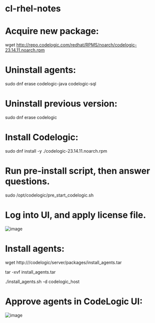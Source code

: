 # cl-rhel-notes
# Acquire new package:
wget http://repo.codelogic.com/redhat/RPMS/noarch/codelogic-23.14.11.noarch.rpm

# Uninstall agents:
sudo dnf erase codelogic-java codelogic-sql

# Uninstall previous version:
sudo dnf erase codelogic

# Install Codelogic:
sudo dnf install -y ./codelogic-23.14.11.noarch.rpm

# Run pre-install script, then answer questions.
sudo /opt/codelogic/pre_start_codelogic.sh

# Log into UI, and apply license file.
![image](https://github.com/CodeLogicExamples/cl-rhel-notes/assets/89859574/66233cef-8627-43b7-b549-bebb99aacd69)

# Install agents:
wget http://<codelogic-host>/codelogic/server/packages/install_agents.tar

tar -xvf install_agents.tar

./install_agents.sh -d codelogic_host


# Approve agents in CodeLogic UI:
![image](https://github.com/CodeLogicExamples/cl-rhel-notes/assets/89859574/5d11f911-81b8-44cd-9a51-389fb11badb7)


